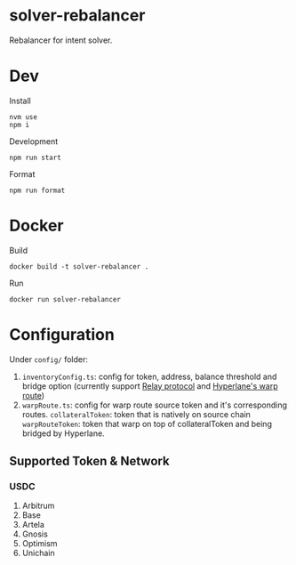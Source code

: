 # solver-rebalancer

Rebalancer for intent solver.

# Dev

Install

```
nvm use
npm i
```

Development

```
npm run start
```

Format

```
npm run format
```

# Docker

Build

```
docker build -t solver-rebalancer .
```

Run

```
docker run solver-rebalancer
```

# Configuration

Under `config/` folder:

1. `inventoryConfig.ts`: config for token, address, balance threshold and bridge option (currently support [Relay protocol](https://www.relay.link/bridge/base) and [Hyperlane's warp route](https://docs.hyperlane.xyz/docs/protocol/warp-routes/warp-routes-overview))
2. `warpRoute.ts`: config for warp route source token and it's corresponding routes.
   `collateralToken`: token that is natively on source chain
   `warpRouteToken`: token that warp on top of collateralToken and being bridged by Hyperlane.

## Supported Token & Network

### USDC

1. Arbitrum
2. Base
3. Artela
4. Gnosis
5. Optimism
6. Unichain
